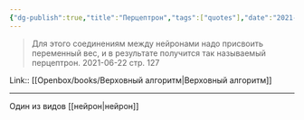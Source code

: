 ```yaml
---
{"dg-publish":true,"title":"Перцептрон","tags":["quotes"],"date":"2021-06-21T20:49:00+04:00","modified_at":"2023-01-08T20:48:49+04:00","alias":"Перцептрон","dg-path":"/quotes/202106212049.md","permalink":"/quotes/202106212049/","dgPassFrontmatter":true}
---
```



> Для этого соединениям между нейронами надо присвоить переменный вес, и в результате получится так называемый перцептрон.
	2021-06-22 стр. 127

Link:: [[Openbox/books/Верховный алгоритм\|Верховный алгоритм]]

---

Один из видов [[нейрон\|нейрон]]